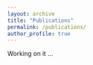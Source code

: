 ```yaml
---
layout: archive
title: "Publications"
permalink: /publications/
author_profile: true
---
```


Working on it ...